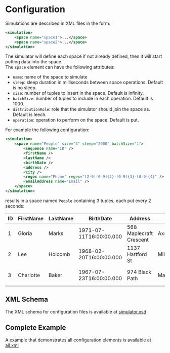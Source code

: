 # Configuration


Simulations are described in XML files in the form:

~~~xml
<simulation>
	<space name="space1">...</space>
	<space name="space2">...</space>
</simulation> 
~~~

The simulator will define each space if not already defined, then it will start putting data into the space.  
The `space` element can have the following attributes:

* `name`: name of the space to simulate
* `sleep`: sleep duration in milliseconds between space operations. Default is no sleep.
* `size`: number of tuples to insert in the space. Default is infinity.
* `batchSize`: number of tuples to include in each operation. Default is 1000.
* `distributionRole`: role that the simulator should join the space as. Default is leech.
* `operation`: operation to perform on the space. Default is put.

For example the following configuration:

~~~xml
<simulation>
	<space name="People" size="3" sleep="2000" batchSize="1">
		<sequence name="ID" />
		<firstName />
		<lastName />
		<birthDate />
		<address />
		<city />
		<regex name="Phone" regex="[2-9][0-9]{2}-[0-9]{3}-[0-9]{4}" />
		<emailAddress name="Email" />
	</space>
</simulation>
~~~ 

results in a space named `People` containing 3 tuples, each put every 2 seconds:

| ID                    | FirstName                      | LastName                      | BirthDate                  | Address                      | City                      | Phone                      | Email                         |
|-----------------------|--------------------------------|-------------------------------|----------------------------|------------------------------|---------------------------|----------------------------|-------------------------------|
| 1                     | Gloria                         | Marks                         | 1971-07-11T16:00:00.000    | 568 Maplecraft Crescent      | Axson                     | 638-875-6170               | jriddle@everyma1l.net         |
| 2                     | Lee                            | Holcomb                       | 1968-02-20T16:00:00.000    | 1137 Hartford St             | Milledgeville             | 228-385-5324               | stownsend@yah00.net           |
| 3                     | Charlotte                      | Baker                         | 1967-07-23T16:00:00.000    | 974 Black Path               | Macon                     | 837-813-6375               | lostit@b1zmail.co.uk          |


## XML Schema

The XML schema for configuration files is available at [simulator.xsd](https://github.com/TIBCOSoftware/as-simulator/blob/master/src/main/resources/simulator.xsd)

## Complete Example

A example that demonstrates all configuration elements is available at [all.xml](https://github.com/TIBCOSoftware/as-simulator/blob/master/src/test/resources/all.xml)
